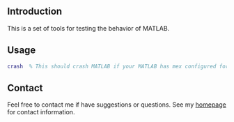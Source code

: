 ## Introduction

This is a set of tools for testing the behavior of MATLAB.

## Usage

```matlab
crash  % This should crash MATLAB if your MATLAB has mex configured for Fortran
```

## Contact

Feel free to contact me if have suggestions or questions.
See my [homepage](https://www.zhangzk.net) for contact information.

